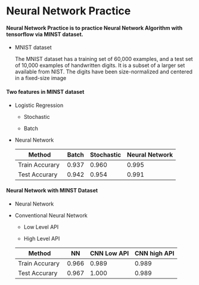 # Neural Network Practice

#### Neural Network Practice is to practice Neural Network Algorithm with tensorflow via MINST dataset.

  * MNIST dataset
  
    The MNIST dataset has a training set of 60,000 examples, and a test set of 10,000 examples of handwritten digits. It is a subset of a larger set available from NIST. The digits have been size-normalized and centered in a fixed-size image
    
#### Two features in MINST dataset

   * Logistic Regression
   
      * Stochastic
      
      * Batch
   
   * Neural Network
   
      | Method | Batch | Stochastic | Neural Network|
      |---------|-------|------------|---------------|
      | Train Accurary  | 0.937 | 0.960      |    0.995         |
      | Test Accurary   | 0.942 | 0.954      |    0.991         |
      
      

#### Neural Network with MINST Dataset

   * Neural Network 

   * Conventional Neural Network
     
      * Low Level API
   
      * High Level API
      
      | Method | NN | CNN Low API | CNN high API|
      |---------|-------|------------|---------------|
      | Train Accurary  | 0.966 | 0.989      |    0.989         |
      | Test Accurary   | 0.967 | 1.000      |    0.989         |

